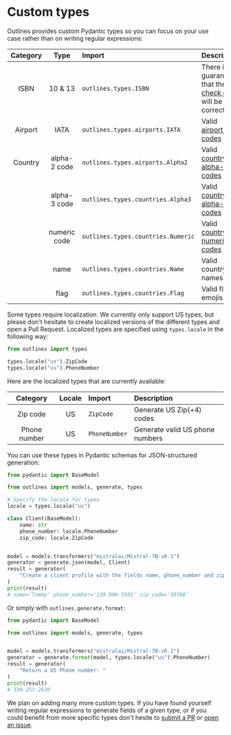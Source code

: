 # Custom types

Outlines provides custom Pydantic types so you can focus on your use case rather than on writing regular expressions:

| Category | Type | Import | Description |
|:--------:|:----:|:-------|:------------|
| ISBN | 10 & 13 | `outlines.types.ISBN` | There is no guarantee that the [check digit][wiki-isbn] will be correct |
| Airport | IATA | `outlines.types.airports.IATA` | Valid [airport IATA codes][wiki-airport-iata] |
| Country | alpha-2 code | `outlines.types.airports.Alpha2` | Valid [country alpha-2 codes][wiki-country-alpha-2] |
|  | alpha-3 code | `outlines.types.countries.Alpha3` | Valid [country alpha-3 codes][wiki-country-alpha-3] |
|  | numeric code | `outlines.types.countries.Numeric` | Valid [country numeric codes][wiki-country-numeric] |
|  | name | `outlines.types.countries.Name` | Valid country names |
|  | flag | `outlines.types.countries.Flag` | Valid flag emojis |

Some types require localization. We currently only support US types, but please don't hesitate to create localized versions of the different types and open a Pull Request. Localized types are specified using `types.locale` in the following way:

```python
from outlines import types

types.locale("us").ZipCode
types.locale("us").PhoneNumber
```

Here are the localized types that are currently available:

| Category | Locale | Import | Description |
|:--------:|:----:|:-------|:------------|
| Zip code | US | `ZipCode` | Generate US Zip(+4) codes |
| Phone number  | US | `PhoneNumber` | Generate valid US phone numbers |


You can use these types in Pydantic schemas for JSON-structured generation:

```python
from pydantic import BaseModel

from outlines import models, generate, types

# Specify the locale for types
locale = types.locale("us")

class Client(BaseModel):
    name: str
    phone_number: locale.PhoneNumber
    zip_code: locale.ZipCode


model = models.transformers("mistralai/Mistral-7B-v0.1")
generator = generate.json(model, Client)
result = generator(
    "Create a client profile with the fields name, phone_number and zip_code"
)
print(result)
# name='Tommy' phone_number='129-896-5501' zip_code='50766'
```

Or simply with `outlines.generate.format`:

```python
from pydantic import BaseModel

from outlines import models, generate, types


model = models.transformers("mistralai/Mistral-7B-v0.1")
generator = generate.format(model, types.locale("us").PhoneNumber)
result = generator(
    "Return a US Phone number: "
)
print(result)
# 334-253-2630
```


We plan on adding many more custom types. If you have found yourself writing regular expressions to generate fields of a given type, or if you could benefit from more specific types don't hesite to [submit a PR](https://github.com/outlines-dev/outlines/pulls) or [open an issue](https://github.com/outlines-dev/outlines/issues/new/choose).


[wiki-isbn]: https://en.wikipedia.org/wiki/ISBN#Check_digits
[wiki-airport-iata]: https://en.wikipedia.org/wiki/IATA_airport_code
[wiki-country-alpha-2]: https://en.wikipedia.org/wiki/ISO_3166-1_alpha-2
[wiki-country-alpha-3]: https://en.wikipedia.org/wiki/ISO_3166-1_alpha-3
[wiki-country-numeric]: https://en.wikipedia.org/wiki/ISO_3166-1_numeric
